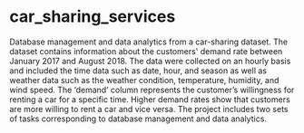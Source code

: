 # car_sharing_services
Database management and data analytics from a car-sharing dataset. The dataset contains information about the customers' demand rate between January 2017 and August 2018.
The data were collected on an hourly basis and included the time data such as date, hour, and season as well as weather data such as the weather condition, temperature, humidity, and wind speed. The ‘demand’ column represents the customer’s willingness for renting a car for a specific time. Higher demand rates show that customers are more willing to rent a car and vice versa.
The project includes two sets of tasks corresponding to database management and data analytics.
